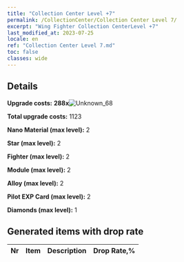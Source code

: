 ```yaml
---
title: "Collection Center Level +7"
permalink: /CollectionCenter/Collection Center Level 7/
excerpt: "Wing Fighter Collection CenterLevel +7"
last_modified_at: 2023-07-25
locale: en
ref: "Collection Center Level 7.md"
toc: false
classes: wide
---
```



## Details

 **Upgrade costs:** **288x**![Unknown_68](/images/item/bh_img25_p.png)

 **Total upgrade costs:** 1123

 **Nano Material (max level):** 2

 **Star (max level):** 2

 **Fighter (max level):** 2

 **Module (max level):** 2

 **Alloy (max level):** 2

 **Pilot EXP Card (max level):** 2

 **Diamonds (max level):** 1

## Generated items with drop rate

  |  Nr |     Item   |    Description   |  Drop Rate,% |
  |:----|:----------:|:-----------------|:-------------|

